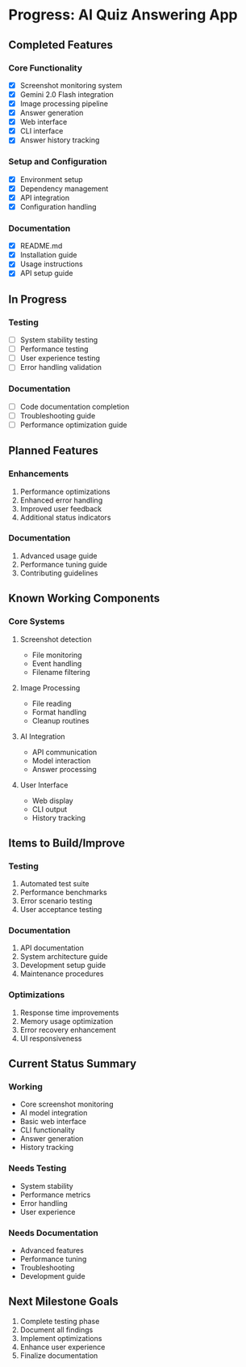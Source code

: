 # Progress: AI Quiz Answering App

## Completed Features

### Core Functionality
- [x] Screenshot monitoring system
- [x] Gemini 2.0 Flash integration
- [x] Image processing pipeline
- [x] Answer generation
- [x] Web interface
- [x] CLI interface
- [x] Answer history tracking

### Setup and Configuration
- [x] Environment setup
- [x] Dependency management
- [x] API integration
- [x] Configuration handling

### Documentation
- [x] README.md
- [x] Installation guide
- [x] Usage instructions
- [x] API setup guide

## In Progress

### Testing
- [ ] System stability testing
- [ ] Performance testing
- [ ] User experience testing
- [ ] Error handling validation

### Documentation
- [ ] Code documentation completion
- [ ] Troubleshooting guide
- [ ] Performance optimization guide

## Planned Features

### Enhancements
1. Performance optimizations
2. Enhanced error handling
3. Improved user feedback
4. Additional status indicators

### Documentation
1. Advanced usage guide
2. Performance tuning guide
3. Contributing guidelines

## Known Working Components

### Core Systems
1. Screenshot detection
   - File monitoring
   - Event handling
   - Filename filtering

2. Image Processing
   - File reading
   - Format handling
   - Cleanup routines

3. AI Integration
   - API communication
   - Model interaction
   - Answer processing

4. User Interface
   - Web display
   - CLI output
   - History tracking

## Items to Build/Improve

### Testing
1. Automated test suite
2. Performance benchmarks
3. Error scenario testing
4. User acceptance testing

### Documentation
1. API documentation
2. System architecture guide
3. Development setup guide
4. Maintenance procedures

### Optimizations
1. Response time improvements
2. Memory usage optimization
3. Error recovery enhancement
4. UI responsiveness

## Current Status Summary

### Working
- Core screenshot monitoring
- AI model integration
- Basic web interface
- CLI functionality
- Answer generation
- History tracking

### Needs Testing
- System stability
- Performance metrics
- Error handling
- User experience

### Needs Documentation
- Advanced features
- Performance tuning
- Troubleshooting
- Development guide

## Next Milestone Goals
1. Complete testing phase
2. Document all findings
3. Implement optimizations
4. Enhance user experience
5. Finalize documentation 